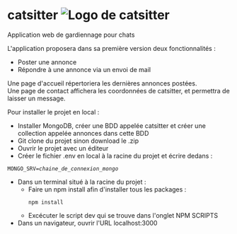 # catsitter ![Logo de catsitter](https://zupimages.net/up/20/07/yj9a.png)
Application web de gardiennage pour chats

L'application proposera dans sa première version deux fonctionnalités :
  - Poster une annonce
  - Répondre à une annonce via un envoi de mail
  
Une page d'accueil répertoriera les dernières annonces postées.<br />
Une page de contact affichera les coordonnées de catsitter, et permettra de laisser un message.

Pour installer le projet en local :
- Installer MongoDB, créer une BDD appelée catsitter et créer une collection appelée annonces dans cette BDD
- Git clone du projet sinon download le .zip
- Ouvrir le projet avec un éditeur
- Créer le fichier .env en local à la racine du projet et écrire dedans :
<pre><code>MONGO_SRV=<i>chaine_de_connexion_mongo</i></code></pre>
- Dans un terminal situé à la racine du projet :
  - Faire un npm install afin d'installer tous les packages : <pre><code>npm install</code></pre>
  - Excécuter le script dev qui se trouve dans l'onglet NPM SCRIPTS
- Dans un navigateur, ouvrir l'URL localhost:3000
